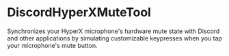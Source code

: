 # DiscordHyperXMuteTool
Synchronizes your HyperX microphone's hardware mute state with Discord and other applications by simulating customizable keypresses when you tap your microphone's mute button.

